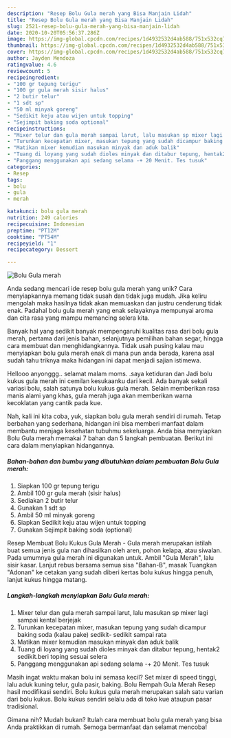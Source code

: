 ```yaml
---
description: "Resep Bolu Gula merah yang Bisa Manjain Lidah"
title: "Resep Bolu Gula merah yang Bisa Manjain Lidah"
slug: 2521-resep-bolu-gula-merah-yang-bisa-manjain-lidah
date: 2020-10-20T05:56:37.286Z
image: https://img-global.cpcdn.com/recipes/1d4932532d4ab588/751x532cq70/bolu-gula-merah-foto-resep-utama.jpg
thumbnail: https://img-global.cpcdn.com/recipes/1d4932532d4ab588/751x532cq70/bolu-gula-merah-foto-resep-utama.jpg
cover: https://img-global.cpcdn.com/recipes/1d4932532d4ab588/751x532cq70/bolu-gula-merah-foto-resep-utama.jpg
author: Jayden Mendoza
ratingvalue: 4.6
reviewcount: 5
recipeingredient:
- "100 gr tepung terigu"
- "100 gr gula merah sisir halus"
- "2 butir telur"
- "1 sdt sp"
- "50 ml minyak goreng"
- "Sedikit keju atau wijen untuk topping"
- "Sejimpit baking soda optional"
recipeinstructions:
- "Mixer telur dan gula merah sampai larut, lalu masukan sp mixer lagi sampai kental berjejak"
- "Turunkan kecepatan mixer, masukan tepung yang sudah dicampur baking soda (kalau pake) sedikit- sedikit sampai rata"
- "Matikan mixer kemudian masukan minyak dan aduk balik"
- "Tuang di loyang yang sudah dioles minyak dan ditabur tepung, hentak2 sedikit.beri toping sesuai selera"
- "Panggang menggunakan api sedang selama -+ 20 Menit. Tes tusuk"
categories:
- Resep
tags:
- bolu
- gula
- merah

katakunci: bolu gula merah 
nutrition: 249 calories
recipecuisine: Indonesian
preptime: "PT12M"
cooktime: "PT54M"
recipeyield: "1"
recipecategory: Dessert

---
```



![Bolu Gula merah](https://img-global.cpcdn.com/recipes/1d4932532d4ab588/751x532cq70/bolu-gula-merah-foto-resep-utama.jpg)

Anda sedang mencari ide resep bolu gula merah yang unik? Cara menyiapkannya memang tidak susah dan tidak juga mudah. Jika keliru mengolah maka hasilnya tidak akan memuaskan dan justru cenderung tidak enak. Padahal bolu gula merah yang enak selayaknya mempunyai aroma dan cita rasa yang mampu memancing selera kita.

Banyak hal yang sedikit banyak mempengaruhi kualitas rasa dari bolu gula merah, pertama dari jenis bahan, selanjutnya pemilihan bahan segar, hingga cara membuat dan menghidangkannya. Tidak usah pusing kalau mau menyiapkan bolu gula merah enak di mana pun anda berada, karena asal sudah tahu triknya maka hidangan ini dapat menjadi sajian istimewa.

Hellooo anyonggg.. selamat malam moms. .saya ketiduran dan Jadi bolu kukus gula merah ini cemilan kesukaanku dari kecil. Ada banyak sekali variasi bolu, salah satunya bolu kukus gula merah. Selain memberikan rasa manis alami yang khas, gula merah juga akan memberikan warna kecoklatan yang cantik pada kue.


Nah, kali ini kita coba, yuk, siapkan bolu gula merah sendiri di rumah. Tetap berbahan yang sederhana, hidangan ini bisa memberi manfaat dalam membantu menjaga kesehatan tubuhmu sekeluarga. Anda bisa menyiapkan Bolu Gula merah memakai 7 bahan dan 5 langkah pembuatan. Berikut ini cara dalam menyiapkan hidangannya.

<!--inarticleads1-->

##### Bahan-bahan dan bumbu yang dibutuhkan dalam pembuatan Bolu Gula merah:

1. Siapkan 100 gr tepung terigu
1. Ambil 100 gr gula merah (sisir halus)
1. Sediakan 2 butir telur
1. Gunakan 1 sdt sp
1. Ambil 50 ml minyak goreng
1. Siapkan Sedikit keju atau wijen untuk topping
1. Gunakan Sejimpit baking soda (optional)


Resep Membuat Bolu Kukus Gula Merah - Gula merah merupakan istilah buat semua jenis gula nan dihasilkan oleh aren, pohon kelapa, atau siwalan. Pada umumnya gula merah ini digunakan untuk. Ambil &#34;Gula Merah&#34;, lalu sisir kasar. Lanjut rebus bersama semua sisa &#34;Bahan-B&#34;, masak Tuangkan &#34;Adonan&#34; ke cetakan yang sudah diberi kertas bolu kukus hingga penuh, lanjut kukus hingga matang. 

<!--inarticleads2-->

##### Langkah-langkah menyiapkan Bolu Gula merah:

1. Mixer telur dan gula merah sampai larut, lalu masukan sp mixer lagi sampai kental berjejak
1. Turunkan kecepatan mixer, masukan tepung yang sudah dicampur baking soda (kalau pake) sedikit- sedikit sampai rata
1. Matikan mixer kemudian masukan minyak dan aduk balik
1. Tuang di loyang yang sudah dioles minyak dan ditabur tepung, hentak2 sedikit.beri toping sesuai selera
1. Panggang menggunakan api sedang selama -+ 20 Menit. Tes tusuk


Masih ingat waktu makan bolu ini semasa kecil? Set mixer di speed tinggi, lalu aduk kuning telur, gula pasir, baking. Bolu Rempah Gula Merah Resep hasil modifikasi sendiri. Bolu kukus gula merah merupakan salah satu varian dari bolu kukus. Bolu kukus sendiri selalu ada di toko kue ataupun pasar tradisional. 

Gimana nih? Mudah bukan? Itulah cara membuat bolu gula merah yang bisa Anda praktikkan di rumah. Semoga bermanfaat dan selamat mencoba!
